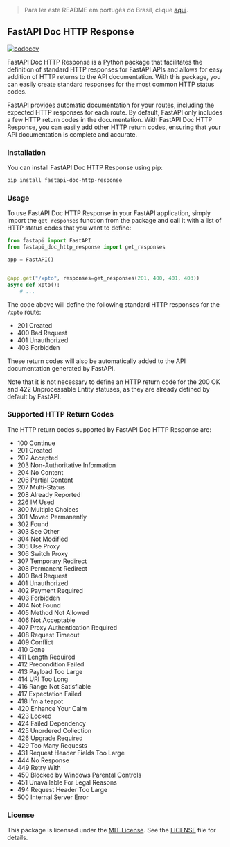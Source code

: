 > Para ler este README em portugês do Brasil, clique [aqui](./README_br.md).

## FastAPI Doc HTTP Response

[![codecov](https://codecov.io/gh/tharlesamaro/fastapi-doc-http-response/branch/main/graph/badge.svg?token=VAY93FNZCA)](https://codecov.io/gh/tharlesamaro/fastapi-doc-http-response)

FastAPI Doc HTTP Response is a Python package that facilitates the definition of standard HTTP responses for FastAPI APIs and allows for easy addition of HTTP returns to the API documentation. With this package, you can easily create standard responses for the most common HTTP status codes.

FastAPI provides automatic documentation for your routes, including the expected HTTP responses for each route. By default, FastAPI only includes a few HTTP return codes in the documentation. With FastAPI Doc HTTP Response, you can easily add other HTTP return codes, ensuring that your API documentation is complete and accurate.

### Installation

You can install FastAPI Doc HTTP Response using pip:

```bash
pip install fastapi-doc-http-response
```

### Usage

To use FastAPI Doc HTTP Response in your FastAPI application, simply import the `get_responses` function from the package and call it with a list of HTTP status codes that you want to define:

```python
from fastapi import FastAPI
from fastapi_doc_http_response import get_responses

app = FastAPI()


@app.get("/xpto", responses=get_responses(201, 400, 401, 403))
async def xpto():
    # ...
```

The code above will define the following standard HTTP responses for the `/xpto` route:

- 201 Created
- 400 Bad Request
- 401 Unauthorized
- 403 Forbidden

These return codes will also be automatically added to the API documentation generated by FastAPI.

Note that it is not necessary to define an HTTP return code for the 200 OK and 422 Unprocessable Entity statuses, as they are already defined by default by FastAPI.

### Supported HTTP Return Codes

The HTTP return codes supported by FastAPI Doc HTTP Response are:

- 100 Continue
- 201 Created
- 202 Accepted
- 203 Non-Authoritative Information
- 204 No Content
- 206 Partial Content
- 207 Multi-Status
- 208 Already Reported
- 226 IM Used
- 300 Multiple Choices
- 301 Moved Permanently
- 302 Found
- 303 See Other
- 304 Not Modified
- 305 Use Proxy
- 306 Switch Proxy
- 307 Temporary Redirect
- 308 Permanent Redirect
- 400 Bad Request
- 401 Unauthorized
- 402 Payment Required
- 403 Forbidden
- 404 Not Found
- 405 Method Not Allowed
- 406 Not Acceptable
- 407 Proxy Authentication Required
- 408 Request Timeout
- 409 Conflict
- 410 Gone
- 411 Length Required
- 412 Precondition Failed
- 413 Payload Too Large
- 414 URI Too Long
- 416 Range Not Satisfiable
- 417 Expectation Failed
- 418 I'm a teapot
- 420 Enhance Your Calm
- 423 Locked
- 424 Failed Dependency
- 425 Unordered Collection
- 426 Upgrade Required
- 429 Too Many Requests
- 431 Request Header Fields Too Large
- 444 No Response
- 449 Retry With
- 450 Blocked by Windows Parental Controls
- 451 Unavailable For Legal Reasons
- 494 Request Header Too Large
- 500 Internal Server Error

### License
This package is licensed under the [MIT License](https://opensource.org/license/mit/). See the [LICENSE](./LICENSE) file for details.
